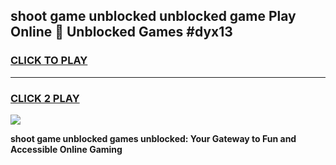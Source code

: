 
## shoot game unblocked unblocked game Play Online 👋 Unblocked Games #dyx13
<h3>
<a href="https://premium.freeplayer.one?title=shoot_game_unblocked&ref=21F">CLICK TO PLAY</a></h3>
<hr>

<h3>
<a href="https://premium.freeplayer.one?title=shoot_game_unblocked&ref=21F">CLICK 2 PLAY</a>
  
</h3>

<a href="https://premium.freeplayer.one?title=shoot_game_unblocked&ref=21F/"><img src="https://clearcache.store/games.png"></a>


**shoot game unblocked games unblocked: Your Gateway to Fun and Accessible Online Gaming**
